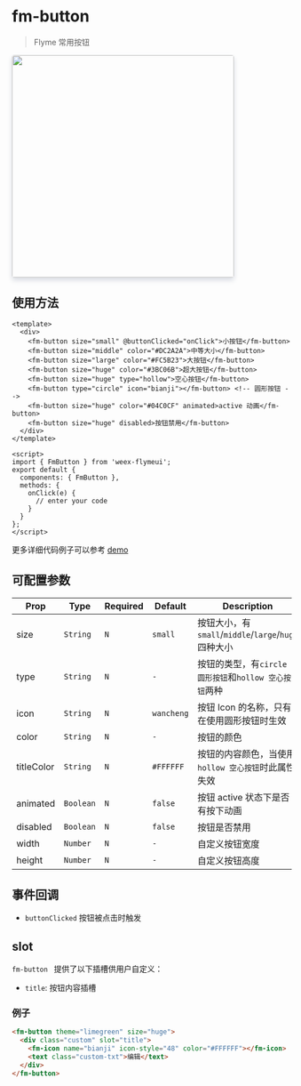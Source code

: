 # fm-button

> Flyme 常用按钮

<img src="http://baas.dfs.flyme.cn/group4/M03/8E/66/CgOUYFqowNiABMNzAAFlre5uGR8199.png" width=400 style="box-shadow: 0 5px 10px 0 #d9dce3;    border-radius: 4px;" />

## 使用方法
```vue
<template>
  <div>
    <fm-button size="small" @buttonClicked="onClick">小按钮</fm-button>
    <fm-button size="middle" color="#DC2A2A">中等大小</fm-button>
    <fm-button size="large" color="#FC5B23">大按钮</fm-button>
    <fm-button size="huge" color="#3BC06B">超大按钮</fm-button>
    <fm-button size="huge" type="hollow">空心按钮</fm-button>
    <fm-button type="circle" icon="bianji"></fm-button> <!-- 圆形按钮 -->
    <fm-button size="huge" color="#04C0CF" animated>active 动画</fm-button>
    <fm-button size="huge" disabled>按钮禁用</fm-button>
  </div>
</template>

<script>
import { FmButton } from 'weex-flymeui';
export default {
  components: { FmButton },
  methods: {
    onClick(e) {
      // enter your code
    }
  }
};
</script>
```

更多详细代码例子可以参考 [demo](https://github.com/Yanjiie/weex-flymeui/blob/master/example/component/button/index.vue)

## 可配置参数
| Prop | Type | Required | Default | Description |
|-------------|------------|--------|-----|-----|
| size | `String` |`N`| `small` | 按钮大小，有 `small`/`middle`/`large`/`huge` 四种大小 |
| type | `String` |`N`| `-` | 按钮的类型，有`circle 圆形按钮`和`hollow 空心按钮`两种 |
| icon | `String` |`N`| `wancheng` | 按钮 Icon 的名称，只有在使用圆形按钮时生效 |
| color | `String` |`N`| `-` | 按钮的颜色 |
| titleColor | `String` |`N`| `#FFFFFF` | 按钮的内容颜色，当使用`hollow 空心按钮`时此属性失效 |
| animated | `Boolean` |`N`| `false` | 按钮 active 状态下是否有按下动画 |
| disabled | `Boolean` |`N`| `false` | 按钮是否禁用 |
| width | `Number` |`N`| `-` | 自定义按钮宽度 |
| height | `Number` |`N`| `-` | 自定义按钮高度 |

## 事件回调

- `buttonClicked` 按钮被点击时触发

## slot

`fm-button ` 提供了以下插槽供用户自定义：

  - `title`: 按钮内容插槽

### 例子
```html
<fm-button theme="limegreen" size="huge">
  <div class="custom" slot="title">
    <fm-icon name="bianji" icon-style="48" color="#FFFFFF"></fm-icon>
    <text class="custom-txt">编辑</text>
  </div>
</fm-button>
```
